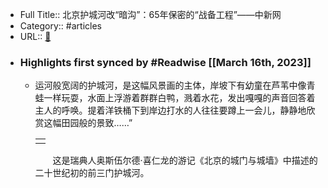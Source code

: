 - Full Title:: 北京护城河改“暗沟”：65年保密的“战备工程”——中新网
- Category:: #articles
- URL:: [🔗](http://www.chinanews.com.cn/cul/news/2010/02-23/2133146.shtml)
- ### Highlights first synced by #Readwise [[March 16th, 2023]]
    - 运河般宽阔的护城河，是这幅风景画的主体，岸坡下有幼童在芦苇中像青蛙一样玩耍，水面上浮游着群群白鸭，溅着水花，发出嘎嘎的声音回答着主人的呼唤。提着洋铁桶下到岸边打水的人往往要蹲上一会儿，静静地欣赏这幅田园般的景致……”
      
      
      
      |  |
      | --- |
      |  |
      
      
      　　这是瑞典人奥斯伍尔德·喜仁龙的游记《北京的城门与城墙》中描述的二十世纪初的前三门护城河。
